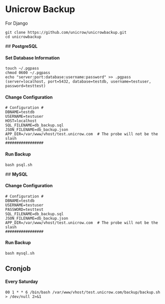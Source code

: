 # Unicrow Backup
For Django

```
git clone https://github.com/unicrow/unicrowbackup.git
cd unicrowbackup
```

## **PostgreSQL**

#### Set Database Information
```
touch ~/.pgpass
chmod 0600 ~/.pgpass
echo "server:port:database:username:password" >> .pgpass 
(server=localhost, port=5432, database=testdb, username=testuser, password=testtest)
```

#### Change Configuration
```
# Configuration #
DBNAME=testdb
USERNAME=testuser
HOST=localhost
SQL_FILENAME=db_backup.sql
JSON_FILENAME=db_backup.json
APP_DIR=/var/www/vhost/test.unicrow.com  # The probe will not be the slash
#################
```

#### Run Backup
```
bash psql.sh
```

## **MySQL**

#### Change Configuration
```
# Configuration #
DBNAME=testdb
USERNAME=testuser
PASSWORD=testtest
SQL_FILENAME=db_backup.sql
JSON_FILENAME=db_backup.json
APP_DIR=/var/www/vhost/test.unicrow.com  # The probe will not be the slash
#################
```

#### Run Backup
```
bash mysql.sh
```

## **Cronjob**
#### Every Saturday
```
00 1 * * 6 /bin/bash /var/www/vhost/test.unicrow.com/backup/backup.sh > /dev/null 2>&1
```

